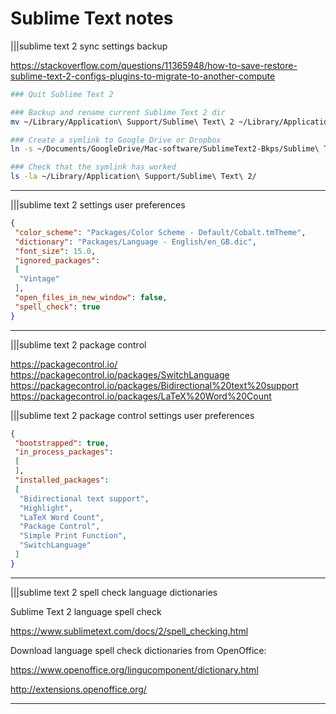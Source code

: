 # Sublime Text notes

|||sublime text 2 sync settings backup

<https://stackoverflow.com/questions/11365948/how-to-save-restore-sublime-text-2-configs-plugins-to-migrate-to-another-compute>

```bash
### Quit Sublime Text 2

### Backup and rename current Sublime Text 2 dir
mv ~/Library/Application\ Support/Sublime\ Text\ 2 ~/Library/Application\ Support/bkp1-Sublime-Text-2-2017-04-14

### Create a symlink to Google Drive or Dropbox
ln -s ~/Documents/GoogleDrive/Mac-software/SublimeText2-Bkps/Sublime\ Text\ 2 ~/Library/Application\ Support/Sublime\ Text\ 2

### Check that the symlink has worked
ls -la ~/Library/Application\ Support/Sublime\ Text\ 2/
```

---

|||sublime text 2 settings user preferences

```json
{
 "color_scheme": "Packages/Color Scheme - Default/Cobalt.tmTheme",
 "dictionary": "Packages/Language - English/en_GB.dic",
 "font_size": 15.0,
 "ignored_packages":
 [
  "Vintage"
 ],
 "open_files_in_new_window": false,
 "spell_check": true
}
```

---

|||sublime text 2 package control

<https://packagecontrol.io/>
<https://packagecontrol.io/packages/SwitchLanguage>
<https://packagecontrol.io/packages/Bidirectional%20text%20support>
<https://packagecontrol.io/packages/LaTeX%20Word%20Count>

|||sublime text 2 package control settings user preferences

```json
{
 "bootstrapped": true,
 "in_process_packages":
 [
 ],
 "installed_packages":
 [
  "Bidirectional text support",
  "Highlight",
  "LaTeX Word Count",
  "Package Control",
  "Simple Print Function",
  "SwitchLanguage"
 ]
}
```

---

|||sublime text 2 spell check language dictionaries

Sublime Text 2 language spell check

<https://www.sublimetext.com/docs/2/spell_checking.html>

Download language spell check dictionaries from OpenOffice:

<https://www.openoffice.org/lingucomponent/dictionary.html>

<http://extensions.openoffice.org/>

---
